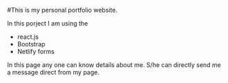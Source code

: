 #This is my personal portfolio website.

In this porject I am using the 
  * react.js
  * Bootstrap
  * Netlify forms

In this page any one can know details about me. S/he can directly send me a message direct from my page.
	
